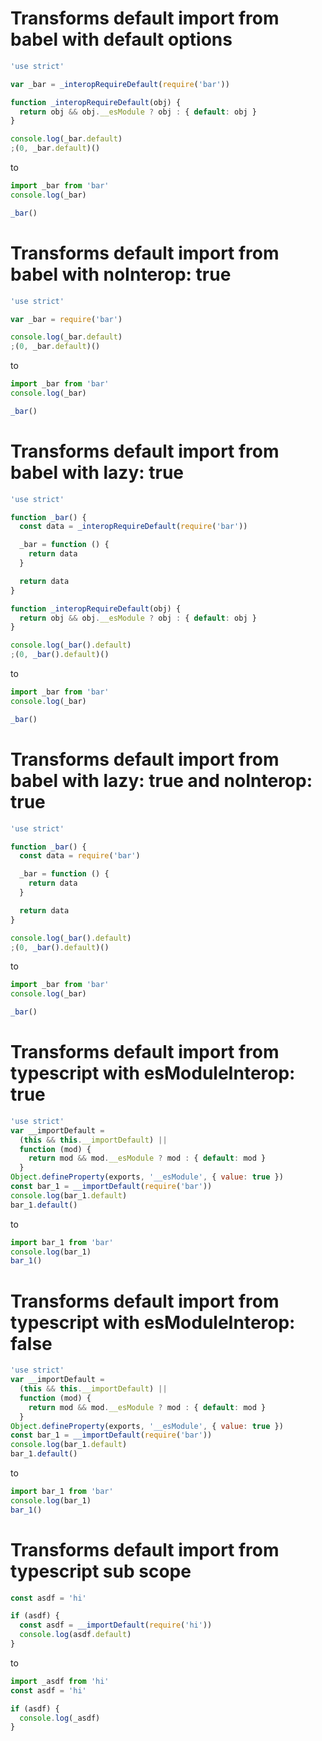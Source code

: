 # Transforms default import from babel with default options

```js
'use strict'

var _bar = _interopRequireDefault(require('bar'))

function _interopRequireDefault(obj) {
  return obj && obj.__esModule ? obj : { default: obj }
}

console.log(_bar.default)
;(0, _bar.default)()
```

to

```js
import _bar from 'bar'
console.log(_bar)

_bar()
```

# Transforms default import from babel with noInterop: true

```js
'use strict'

var _bar = require('bar')

console.log(_bar.default)
;(0, _bar.default)()
```

to

```js
import _bar from 'bar'
console.log(_bar)

_bar()
```

# Transforms default import from babel with lazy: true

```js
'use strict'

function _bar() {
  const data = _interopRequireDefault(require('bar'))

  _bar = function () {
    return data
  }

  return data
}

function _interopRequireDefault(obj) {
  return obj && obj.__esModule ? obj : { default: obj }
}

console.log(_bar().default)
;(0, _bar().default)()
```

to

```js
import _bar from 'bar'
console.log(_bar)

_bar()
```

# Transforms default import from babel with lazy: true and noInterop: true

```js
'use strict'

function _bar() {
  const data = require('bar')

  _bar = function () {
    return data
  }

  return data
}

console.log(_bar().default)
;(0, _bar().default)()
```

to

```js
import _bar from 'bar'
console.log(_bar)

_bar()
```

# Transforms default import from typescript with esModuleInterop: true

```js
'use strict'
var __importDefault =
  (this && this.__importDefault) ||
  function (mod) {
    return mod && mod.__esModule ? mod : { default: mod }
  }
Object.defineProperty(exports, '__esModule', { value: true })
const bar_1 = __importDefault(require('bar'))
console.log(bar_1.default)
bar_1.default()
```

to

```js
import bar_1 from 'bar'
console.log(bar_1)
bar_1()
```

# Transforms default import from typescript with esModuleInterop: false

```js
'use strict'
var __importDefault =
  (this && this.__importDefault) ||
  function (mod) {
    return mod && mod.__esModule ? mod : { default: mod }
  }
Object.defineProperty(exports, '__esModule', { value: true })
const bar_1 = __importDefault(require('bar'))
console.log(bar_1.default)
bar_1.default()
```

to

```js
import bar_1 from 'bar'
console.log(bar_1)
bar_1()
```

# Transforms default import from typescript sub scope

```js
const asdf = 'hi'

if (asdf) {
  const asdf = __importDefault(require('hi'))
  console.log(asdf.default)
}
```

to

```js
import _asdf from 'hi'
const asdf = 'hi'

if (asdf) {
  console.log(_asdf)
}
```
